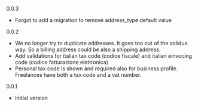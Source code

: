 0.0.3
* Forgot to add a migration to remove address_type default value

0.0.2
* We no longer try to duplicate addresses. It goes too out of the solidus way. So a billing address could be also a shipping address.
* Add validations for italian tax code (codice fiscale) and italian einvocing code (codice fatturazione elettronica)
* Personal tax code is shown and required also for business profile. Freelances have both a tax code and a vat number.

0.0.1
* Initial version
